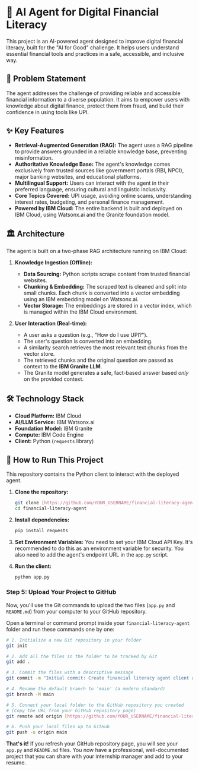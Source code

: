 # 🤖 AI Agent for Digital Financial Literacy

This project is an AI-powered agent designed to improve digital financial literacy, built for the "AI for Good" challenge. It helps users understand essential financial tools and practices in a safe, accessible, and inclusive way.

## 🎯 Problem Statement

The agent addresses the challenge of providing reliable and accessible financial information to a diverse population. It aims to empower users with knowledge about digital finance, protect them from fraud, and build their confidence in using tools like UPI.

## ✨ Key Features

-   **Retrieval-Augmented Generation (RAG):** The agent uses a RAG pipeline to provide answers grounded in a reliable knowledge base, preventing misinformation.
-   **Authoritative Knowledge Base:** The agent's knowledge comes exclusively from trusted sources like government portals (RBI, NPCI), major banking websites, and educational platforms.
-   **Multilingual Support:** Users can interact with the agent in their preferred language, ensuring cultural and linguistic inclusivity.
-   **Core Topics Covered:** UPI usage, avoiding online scams, understanding interest rates, budgeting, and personal finance management.
-   **Powered by IBM Cloud:** The entire backend is built and deployed on IBM Cloud, using Watsonx.ai and the Granite foundation model.

## 🏛️ Architecture

The agent is built on a two-phase RAG architecture running on IBM Cloud:

1.  **Knowledge Ingestion (Offline):**
    -   **Data Sourcing:** Python scripts scrape content from trusted financial websites.
    -   **Chunking & Embedding:** The scraped text is cleaned and split into small chunks. Each chunk is converted into a vector embedding using an IBM embedding model on Watsonx.ai.
    -   **Vector Storage:** The embeddings are stored in a vector index, which is managed within the IBM Cloud environment.

2.  **User Interaction (Real-time):**
    -   A user asks a question (e.g., "How do I use UPI?").
    -   The user's question is converted into an embedding.
    -   A similarity search retrieves the most relevant text chunks from the vector store.
    -   The retrieved chunks and the original question are passed as context to the **IBM Granite LLM**.
    -   The Granite model generates a safe, fact-based answer based *only* on the provided context.


## 🛠️ Technology Stack

-   **Cloud Platform:** IBM Cloud
-   **AI/LLM Service:** IBM Watsonx.ai
-   **Foundation Model:** IBM Granite
-   **Compute:** IBM Code Engine
-   **Client:** Python (`requests` library)

## 🚀 How to Run This Project

This repository contains the Python client to interact with the deployed agent.

1.  **Clone the repository:**
    ```bash
    git clone [https://github.com/YOUR_USERNAME/financial-literacy-agent.git](https://github.com/YOUR_USERNAME/financial-literacy-agent.git)
    cd financial-literacy-agent
    ```

2.  **Install dependencies:**
    ```bash
    pip install requests
    ```

3.  **Set Environment Variables:**
    You need to set your IBM Cloud API Key. It's recommended to do this as an environment variable for security. You also need to add the agent's endpoint URL in the `app.py` script.

4.  **Run the client:**
    ```bash
    python app.py
    ````

### **Step 5: Upload Your Project to GitHub**

Now, you'll use the Git commands to upload the two files (`app.py` and `README.md`) from your computer to your GitHub repository.

Open a terminal or command prompt inside your `financial-literacy-agent` folder and run these commands one by one:

```bash
# 1. Initialize a new Git repository in your folder
git init

# 2. Add all the files in the folder to be tracked by Git
git add .

# 3. Commit the files with a descriptive message
git commit -m "Initial commit: Create financial literacy agent client and README"

# 4. Rename the default branch to 'main' (a modern standard)
git branch -M main

# 5. Connect your local folder to the GitHub repository you created
# (Copy the URL from your GitHub repository page)
git remote add origin [https://github.com/YOUR_USERNAME/financial-literacy-agent.git](https://github.com/YOUR_USERNAME/financial-literacy-agent.git)

# 6. Push your local files up to GitHub
git push -u origin main
```

**That's it!** If you refresh your GitHub repository page, you will see your `app.py` and `README.md` files. You now have a professional, well-documented project that you can share with your internship manager and add to your resume.

